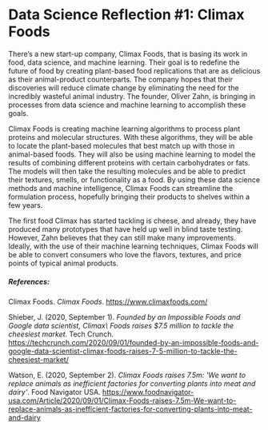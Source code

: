 # Data Science Reflection #1: Climax Foods

There’s a new start-up company, Climax Foods, that is basing its work in food, data science, and machine learning. Their goal is to redefine the future of food by creating plant-based food replications that are as delicious as their animal-product counterparts. The company hopes that their discoveries will reduce climate change by eliminating the need for the incredibly wasteful animal industry. The founder, Oliver Zahn, is bringing in processes from data science and machine learning to accomplish these goals.

Climax Foods is creating machine learning algorithms to process plant proteins and molecular structures. With these algorithms, they will be able to locate the plant-based molecules that best match up with those in animal-based foods. They will also be using machine learning to model the results of combining different proteins with certain carbohydrates or fats. The models will then take the resulting molecules and be able to predict their textures, smells, or functionality as a food. By using these data science methods and machine intelligence, Climax Foods can streamline the formulation process, hopefully bringing their products to shelves within a few years. 

The first food Climax has started tackling is cheese, and already, they have produced many prototypes that have held up well in blind taste testing. However, Zahn believes that they can still make many improvements. Ideally, with the use of their machine learning techniques, Climax Foods will be able to convert consumers who love the flavors, textures, and price points of typical animal products.

##### References: 
Climax Foods. *Climax Foods*. https://www.climaxfoods.com/

Shieber, J. (2020, September 1). *Founded by an Impossible Foods and Google data scientist, Climax\ Foods raises $7.5 million to tackle the cheesiest market*. Tech Crunch. https://techcrunch.com/2020/09/01/founded-by-an-impossible-foods-and-google-data-scientist-climax-foods-raises-7-5-million-to-tackle-the-cheesiest-market/

Watson, E. (2020, September 2). *Climax Foods raises 7.5m: 'We want to replace animals as inefficient factories for converting plants into meat and dairy'*. Food Navigator USA. https://www.foodnavigator-usa.com/Article/2020/09/01/Climax-Foods-raises-7.5m-We-want-to-replace-animals-as-inefficient-factories-for-converting-plants-into-meat-and-dairy
